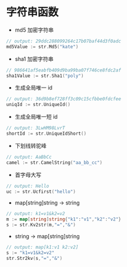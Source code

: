 # 字符串函数

* md5 加密字符串
```go
// output: 29ddc288099264c17b07baf44d3f0adc
md5Value := str.Md5("kate")
```

* sha1 加密字符串
```go
// 986641af5eabfb409d9ba99ba07f746ce8fdc2af
sha1Value := str.Sha1("poly")
```

* 生成全局唯一 id
```go
// output: 36d9b8ef728ff3c09c15cfbbe0fdcfee
uniqId := str.UniqueId()
```

* 生成全局唯一短 id
```go
// output: 3LwHM98LvrT
shortId := str.UniqueIdShort()
```

* 下划线转驼峰
```go
// output: AaBbCc
camel := str.CamelString("aa_bb_cc")
```

* 首字母大写
```go
// output: Hello
uc := str.Ucfirst("hello")
```

* map[string]string -> string
```go
// output: k1=v1&k2=v2
m := map[string]string{"k1":"v1","k2":"v2"}
s := str.Kv2str(m,"=","&")
```

* string -> map[string]string
```go
// output: map[k1:v1 k2:v2]
s := "k1=v1&k2=v2"
str.Str2kv(s,"=","&")
```


